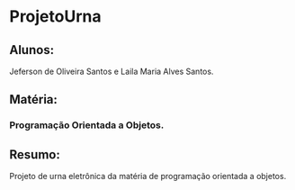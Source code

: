 # ProjetoUrna

## Alunos:
Jeferson de Oliveira Santos e
Laila Maria Alves Santos.

## Matéria:
### Programação Orientada a Objetos.

## Resumo:
Projeto de urna eletrônica da matéria de programação orientada a objetos.
